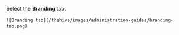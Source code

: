 Select the **Branding** tab.

    ![Branding tab](/thehive/images/administration-guides/branding-tab.png)